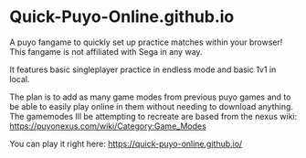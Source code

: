 # Quick-Puyo-Online.github.io
A puyo fangame to quickly set up practice matches within your browser!
This fangame is not affiliated with Sega in any way.

It features basic singleplayer practice in endless mode and basic 1v1 in local.

The plan is to add as many game modes from previous puyo games and to be able to easily play online in them without needing to download anything. The gamemodes Ill be attempting to recreate are based from the nexus wiki: https://puyonexus.com/wiki/Category:Game_Modes

You can play it right here: https://quick-puyo-online.github.io/
